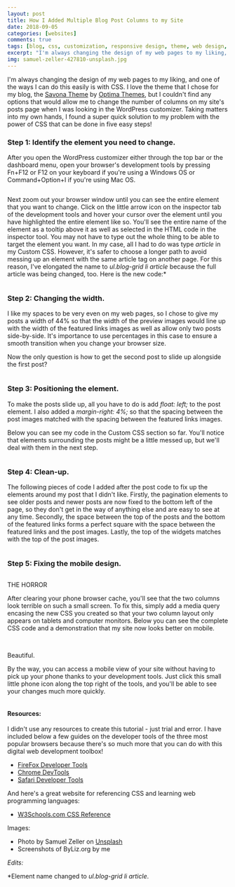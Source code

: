 ```yaml
---
layout: post
title: How I Added Multiple Blog Post Columns to my Site
date: 2018-09-05
categories: [websites]
comments: true
tags: [blog, css, customization, responsive design, theme, web design, web development, wordpress]
excerpt: "I'm always changing the design of my web pages to my liking, and one of the ways I can do this easily is with CSS. I love the theme that I chose for my blog, the Savona Theme by Optima Themes, but I couldn't find any options that would allow me to change the number of columns on my site's posts page when I was looking in the WordPress customizer. Taking matters into my own hands, I found a super quick solution to my problem with the power of CSS that can be done in five easy steps!"
img: samuel-zeller-427810-unsplash.jpg
---
```


<p><first-letter>I</first-letter>'m always changing the design of my web pages to my liking, and one of the ways I can do this easily is with CSS. I love the theme that I chose for my blog, the <a href="https://wordpress.org/themes/savona/" target="_blank">Savona Theme</a> by <a href="http://optimathemes.com" target="_blank">Optima Themes</a>, but I couldn't find any options that would allow me to change the number of columns on my site's posts page when I was looking in the WordPress customizer. Taking matters into my own hands, I found a super quick solution to my problem with the power of CSS that can be done in five easy steps!</p>

<h3>Step 1: Identify the element you need to change.</h3>

<p>After you open the WordPress customizer either through the top bar or the dashboard menu, open your browser's development tools by pressing Fn+F12 or F12 on your keyboard if you're using a Windows OS or Command+Option+I if you're using Mac OS.</p>

<img src="https://cozymaus.com/img/twocolumnsstep1.png" alt="" class="img-fluid"/>

<p>Next zoom out your browser window until you can see the entire element that you want to change. Click on the little arrow icon on the inspector tab of the development tools and hover your cursor over the element until you have highlighted the entire element like so. You'll see the entire name of the element as a tooltip above it as well as selected in the HTML code in the inspector tool. You may not have to type out the whole thing to be able to target the element you want. In my case, all I had to do was type <em>article</em> in my Custom CSS. However, it's safer to choose a longer path to avoid messing up an element with the same article tag on another page. For this reason, I've elongated the name to <em>ul.blog-grid li article</em> because the full article was being changed, too. Here is the new code:*</p>

<img src="https://cozymaus.com/img/twocolumnsstep6.png" alt="" class="img-fluid"/>

<h3>Step 2: Changing the width.</h3>

<p>I like my spaces to be very even on my web pages, so I chose to give my posts a width of 44% so that the width of the preview images would line up with the width of the featured links images as well as allow only two posts side-by-side. It's importance to use percentages in this case to ensure a smooth transition when you change your browser size. </p>

<p>Now the only question is how to get the second post to slide up alongside the first post?</p>

<img src="https://cozymaus.com/img/twocolumnsstep2.png" alt="" class="img-fluid"/>

<h3>Step 3: Positioning the element.</h3>

<p>To make the posts slide up, all you have to do is add <em>float: left;</em> to the post element. I also added a <em>margin-right: 4%;</em> so that the spacing between the post images matched with the spacing between the featured links images.</p>

<p>Below you can see my code in the Custom CSS section so far. You'll notice that elements surrounding the posts might be a little messed up, but we'll deal with them in the next step.</p>

<img src="https://cozymaus.com/img/twocolumnsstep3.png" alt="" class="img-fluid"/>

<h3>Step 4: Clean-up.</h3>

<p>The following pieces of code I added after the post code to fix up the elements around my post that I didn't like. Firstly, the pagination elements to see older posts and newer posts are now fixed to the bottom left of the page, so they don't get in the way of anything else and are easy to see at any time. Secondly, the space between the top of the posts and the bottom of the featured links forms a perfect square with the space between the featured links and the post images. Lastly, the top of the widgets matches with the top of the post images.</p>

<img src="https://cozymaus.com/img/twocolumnsstep4.png" alt="" class="img-fluid"/>

<h3>Step 5: Fixing the mobile design.</h3>

<img src="https://cozymaus.com/img/thehorror.png" alt="" class="img-fluid"/>

<p class="caption">THE HORROR</p>

<p>After clearing your phone browser cache, you'll see that the two columns look terrible on such a small screen. To fix this, simply add a media query encasing the new CSS you created so that your two column layout only appears on tablets and computer monitors. Below you can see the complete CSS code and a demonstration that my site now looks better on mobile.</p>

<img src="https://cozymaus.com/img/twocolumnsstep5.png" alt="" class="img-fluid"/>

<img src="https://cozymaus.com/img/twocolumnstep5img2.gif" alt="" class="img-fluid"/>

<p class="caption">Beautiful.</p>

<p>By the way, you can access a mobile view of your site without having to pick up your phone thanks to your development tools. Just click this small little phone icon along the top right of the tools, and you'll be able to see your changes much more quickly.</p>

<img src="https://cozymaus.com/img/twocolumnsstep5img3.png" alt="" class="img-fluid"/>

<h4>Resources:</h4>

<p>I didn't use any resources to create this tutorial - just trial and error. I have included below a few guides on the developer tools of the three most popular browsers because there's so much more that you can do with this digital web development toolbox!</p>

<ul>
	<li><a href="https://developer.mozilla.org/en-US/docs/Tools" target="_blank" rel="noopener">FireFox Developer Tools</a></li>
	<li><a href="https://developers.google.com/web/tools/chrome-devtools/" target="_blank" rel="noopener">Chrome DevTools</a></li>
	<li><a href="https://developer.apple.com/safari/tools/" target="_blank" rel="noopener">Safari Developer Tools</a></li>
</ul>

<p>And here's a great website for referencing CSS and learning web programming languages:</p>

<ul><li><a href="https://www.w3schools.com/cssref/default.asp" target="_blank">W3Schools.com CSS Reference</a></li></ul>

<p>Images:</p>

<ul>
	<li>Photo by Samuel Zeller on <a href="https://unsplash.com/?utm_source=unsplash&amp;utm_medium=referral&amp;utm_content=creditCopyText">Unsplash</a></li>
	<li>Screenshots of ByLiz.org by me</li>
</ul>

<p><em>Edits:</em></p>

<p>*Element name changed to <em>ul.blog-grid li article</em>.</p>
